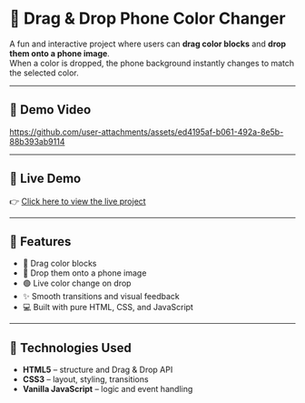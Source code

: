 # 📱 Drag & Drop Phone Color Changer

A fun and interactive project where users can **drag color blocks** and **drop them onto a phone image**.  
When a color is dropped, the phone background instantly changes to match the selected color.

---
## 🎥 Demo Video

https://github.com/user-attachments/assets/ed4195af-b061-492a-8e5b-88b393ab9114

---
## 🔗 Live Demo

👉 [Click here to view the live project](https://hoseinmohammadi-dev.github.io/dragAndDrop/)


---
## 🎯 Features

- 🎨 Drag color blocks
- 📲 Drop them onto a phone image
- 🟢 Live color change on drop
- ✨ Smooth transitions and visual feedback
- 💻 Built with pure HTML, CSS, and JavaScript


---
## 🚀 Technologies Used

- **HTML5** – structure and Drag & Drop API  
- **CSS3** – layout, styling, transitions  
- **Vanilla JavaScript** – logic and event handling  



